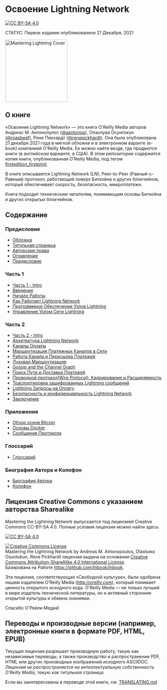 # Освоение Lightning Network

[![CC BY-SA 4.0][cc-by-sa-shield]][cc-by-sa]

СТАТУС: Первое издание опубликованное 21 Декабря, 2021

<img src="images/cover_thumb.png" width=200 alt="Mastering Lightning Cover">

## О книге
«Освоение Lightning Network» — это книга O'Reilly Media авторов Андреас М. Антонопулос ([@aantonop](https://twitter.com/aantonop)), Олаолува Осунтокун ([@roasbeef](https://twitter.com/roasbeef)), Рене Пикхардт ([@renepickhardt](https://twitter.com/renepickhardt)). Она была опубликована 21 декабря 2021 года в мягкой обложке и в электронном варанте (e-book) компанией O'Reilly Media. Ее можно найти везде, где продаются книги (в английском варианте, в США). В этом репозитории содержится копия книги, опубликованная O'Reilly Media, под тегом [firstedition_firstprint](https://github.com/lnbook/lnbook/releases/tag/firstedition_firstprint).

В книге описывается Lightning Network (LN), Peer-to-Peer (Равный-с-Равным) протокол, работающий поверх Биткойна и других блокчейнов, который обеспечивает скорость, безопасность, микроплатежи.

Книга подходит техническим читателям, понимающим основы Биткойна и других открытых блокчейнов.

## Содержание

### Предисловие

*  [Обложка](cover.html) 
*  [Титульная страница](titlepage.html)
*  [Авторские права](copyright.html)
*  [Оглавление](toc.html)
*  [Предисловие](preface.asciidoc)

### Часть 1

*  [Часть 1 - Intro](part_1_divider.asciidoc)  
*  [Введение](01_introduction.asciidoc)
*  [Начало Работы](02_getting_started.asciidoc)
*  [Как Работает Lightning Network](03_how_ln_works.asciidoc)
*  [Программное Обеспечение Узлов Lightning](04_node_client.asciidoc)
*  [Управление Узлом Сети Lightning](05_node_operations.asciidoc)

### Часть 2

*  [Часть 2 - Intro](part_2_divider.asciidoc)
*  [Архитектура Lightning Network](06_lightning_architecture.asciidoc)
*  [Каналы Оплаты](07_payment_channels.asciidoc)
*  [Маршрутизация Платежных Каналов в Сети ](08_routing_htlcs.asciidoc)
*  [Работа Канала и  Пересылка Платежей](09_channel_operation.asciidoc)
*  [Луковая Маршрутизация](10_onion_routing.asciidoc)
*  [Gossip and the Channel Graph](11_gossip_channel_graph.asciidoc)
*  [Поиск Пути и Доставка Платежей](12_path_finding.asciidoc)
*  [Проводной протокол(Wire Protocol): Кадрирование и Расширяемость](13_wire_protocol.asciidoc)
*  [Траспортировка зашифрованных Lightning сообщений ](14_encrypted_transport.asciidoc)
*  [Lightning Запросы на Оплату](15_payment_requests.asciidoc)
*  [Безопасность и конфиденциальность Lightning Network](16_security_privacy_ln.asciidoc)
*  [Заключение ](17_conclusion.asciidoc)

### Приложения 

*  [Обзор основ Bitcoin](appendix_bitcoin_fundamentals_review.asciidoc)
*  [Основы Docker](appendix_docker_basics.asciidoc)
*  [Сообщения Протокола](appendix_protocol_messages.asciidoc)

### Глоссарий

*  [Глоссарий](glossary.asciidoc)

### Биография Автора и Колофон

*  [Биография Автора](author_bio.html)
*  [Колофон](colo.html)

## Лицензия Creative Commons с указанием авторства Sharealike

Mastering the Lightning Network выпускается под лицензией Creative Commons CC-BY-SA 4.0. Полные условия лицензии можно найти здесь:

[![CC BY-SA 4.0][cc-by-sa-shield]][cc-by-sa]

<a rel="license" href="http://creativecommons.org/licenses/by-sa/4.0/"><img alt="Creative Commons License" style="border-width:0" src="https://i.creativecommons.org/l/by-sa/4.0/88x31.png" /></a><br /><span xmlns:dct="http://purl.org/dc/terms/" href="http://purl.org/dc/dcmitype/Text" property="dct:title" rel="dct:type">Mastering the Lightning Network</span> by <span xmlns:cc="http://creativecommons.org/ns#" property="cc:attributionName">Andreas M. Antonopoulos, Olaoluwa Osuntokun, Rene Pickhardt</span> лицензия выдана на основании  <a rel="license" href="http://creativecommons.org/licenses/by-sa/4.0/">Creative Commons Attribution-ShareAlike 4.0 International License</a>.<br />Базирована на Работе <a xmlns:dct="http://purl.org/dc/terms/" href="https://github.com/lnbook/lnbook" rel="dct:source">https://github.com/lnbook/lnbook</a>.

Эта лицензия, соответствующая «Свободной культуре», была одобрена нашим издателем O'Reilly Media (http://oreilly.com), который понимает ценность открытого исходного кода. O'Reilly Media — не только лучший в мире издатель технической литературы, но и активный сторонник открытой культуры и обмена знаниями.

Спасибо О'Рейли Медиа!

## Переводы и производные версии (например, электронные книги в формате PDF, HTML, EPUB)

Текущая лицензия разрешает производную работу, такую как независимые переводы, а также производство и распространение PDF, HTML или других производных изображений исходного ASCIIDOC. *Лицензия не распространяется на интеллектуальную собственность O'Reilly Media, такую как титульная страница.*

Если вы заинтересованы в переводе этой книги, см. [TRANSLATING.md](TRANSLATING.md)

[cc-by-sa]: http://creativecommons.org/licenses/by-sa/4.0/
[cc-by-sa-image]: https://licensebuttons.net/l/by-sa/4.0/88x31.png
[cc-by-sa-shield]: https://img.shields.io/badge/License-CC%20BY--SA%204.0-lightgrey.svg
